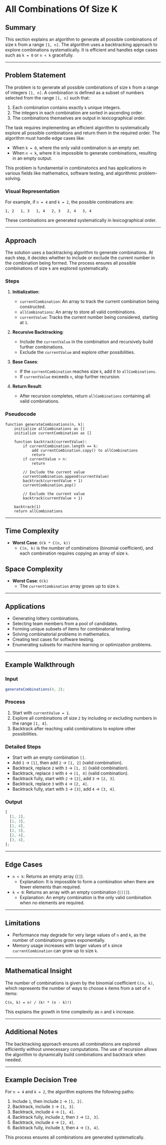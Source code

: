 # All Combinations Of Size K

## Summary

This section explains an algorithm to generate all possible combinations of size `k` from a range `[1, n]`. The algorithm uses a backtracking approach to explore combinations systematically. It is efficient and handles edge cases such as `k = 0` or `n < k` gracefully.

---

## Problem Statement

The problem is to generate all possible combinations of size `k` from a range of integers `[1, n]`. A combination is defined as a subset of numbers selected from the range `[1, n]` such that:

1. Each combination contains exactly `k` unique integers.
2. The integers in each combination are sorted in ascending order.
3. The combinations themselves are output in lexicographical order.

The task requires implementing an efficient algorithm to systematically explore all possible combinations and return them in the required order. The algorithm must handle edge cases like:

- When `k = 0`, where the only valid combination is an empty set.
- When `n < k`, where it is impossible to generate combinations, resulting in an empty output.

This problem is fundamental in combinatorics and has applications in various fields like mathematics, software testing, and algorithmic problem-solving.

### Visual Representation

For example, if `n = 4` and `k = 2`, the possible combinations are:

```
1, 2   1, 3   1, 4   2, 3   2, 4   3, 4
```

These combinations are generated systematically in lexicographical order.

---

## Approach

The solution uses a backtracking algorithm to generate combinations. At each step, it decides whether to include or exclude the current number in the combination being formed. The process ensures all possible combinations of size `k` are explored systematically.

### Steps

1. **Initialization**:

   - `currentCombination`: An array to track the current combination being constructed.
   - `allCombinations`: An array to store all valid combinations.
   - `currentValue`: Tracks the current number being considered, starting at `1`.

2. **Recursive Backtracking**:

   - Include the `currentValue` in the combination and recursively build further combinations.
   - Exclude the `currentValue` and explore other possibilities.

3. **Base Cases**:

   - If the `currentCombination` reaches size `k`, add it to `allCombinations`.
   - If `currentValue` exceeds `n`, stop further recursion.

4. **Return Result**:
   - After recursion completes, return `allCombinations` containing all valid combinations.

### Pseudocode

```plaintext
function generateCombinations(n, k):
    initialize allCombinations as []
    initialize currentCombination as []

    function backtrack(currentValue):
        if currentCombination.length == k:
            add currentCombination.copy() to allCombinations
            return
        if currentValue > n:
            return

        // Include the current value
        currentCombination.append(currentValue)
        backtrack(currentValue + 1)
        currentCombination.pop()

        // Exclude the current value
        backtrack(currentValue + 1)

    backtrack(1)
    return allCombinations
```

---

## Time Complexity

- **Worst Case**: `O(k * C(n, k))`
  - `C(n, k)` is the number of combinations (binomial coefficient), and each combination requires copying an array of size `k`.

## Space Complexity

- **Worst Case**: `O(k)`
  - The `currentCombination` array grows up to size `k`.

---

## Applications

- Generating lottery combinations.
- Selecting team members from a pool of candidates.
- Forming unique subsets of items for combinatorial testing.
- Solving combinatorial problems in mathematics.
- Creating test cases for software testing.
- Enumerating subsets for machine learning or optimization problems.

---

## Example Walkthrough

### Input

```javascript
generateCombinations(4, 2);
```

### Process

1. Start with `currentValue = 1`.
2. Explore all combinations of size `2` by including or excluding numbers in the range `[1, 4]`.
3. Backtrack after reaching valid combinations to explore other possibilities.

### Detailed Steps

- Start with an empty combination `[]`.
- Add `1` → `[1]`, then add `2` → `[1, 2]` (valid combination).
- Backtrack, replace `2` with `3` → `[1, 3]` (valid combination).
- Backtrack, replace `3` with `4` → `[1, 4]` (valid combination).
- Backtrack fully, start with `2` → `[2]`, add `3` → `[2, 3]`.
- Backtrack, replace `3` with `4` → `[2, 4]`.
- Backtrack fully, start with `3` → `[3]`, add `4` → `[3, 4]`.

### Output

```javascript
[
  [1, 2],
  [1, 3],
  [1, 4],
  [2, 3],
  [2, 4],
  [3, 4],
];
```

---

## Edge Cases

- `n < k`: Returns an empty array (`[]`).
  - Explanation: It is impossible to form a combination when there are fewer elements than required.
- `k = 0`: Returns an array with an empty combination (`[[]]`).
  - Explanation: An empty combination is the only valid combination when no elements are required.

---

## Limitations

- Performance may degrade for very large values of `n` and `k`, as the number of combinations grows exponentially.
- Memory usage increases with larger values of `k` since `currentCombination` can grow up to size `k`.

---

## Mathematical Insight

The number of combinations is given by the binomial coefficient `C(n, k)`, which represents the number of ways to choose `k` items from a set of `n` items:

```
C(n, k) = n! / (k! * (n - k)!)
```

This explains the growth in time complexity as `n` and `k` increase.

---

## Additional Notes

The backtracking approach ensures all combinations are explored efficiently without unnecessary computations. The use of recursion allows the algorithm to dynamically build combinations and backtrack when needed.

---

## Example Decision Tree

For `n = 4` and `k = 2`, the algorithm explores the following paths:

1. Include `1`, then include `2` → `[1, 2]`.
2. Backtrack, include `3` → `[1, 3]`.
3. Backtrack, include `4` → `[1, 4]`.
4. Backtrack fully, include `2`, then `3` → `[2, 3]`.
5. Backtrack, include `4` → `[2, 4]`.
6. Backtrack fully, include `3`, then `4` → `[3, 4]`.

This process ensures all combinations are generated systematically.
